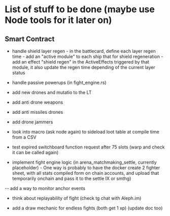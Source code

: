 # List of stuff to be done (maybe use Node tools for it later on)

## Smart Contract

- handle shield layer regen
        - in the battlecard, define each layer regen time
        - add an "active module" to each ship that for shield regeneration
        - add an effect "shield regen" in the ActiveEffects triggered by that module, it also update the regen time depending of the current layer status

- handle passive powerups (in fight_engine.rs)

- add new drones and mutatio to the LT
- add anti drone weapons
- add anti missiles drones
- add drone jammers

- look into macro (ask node again) to sideload loot table at compile time from a CSV

- test expired switchboard function request after 75 slots (warp and check it can be called again)

- implement fight engine logic (in arena_matchmaking_settle, currently placeholder)
        - One way is probably to have the docker create 2 fighter sheet, with all stats compiled form on chain accounts, and upload that temporarily onchain and pass it to the settle IX or smthg)

-- add a way to monitor anchor events

- think about replayability of fight (check tg chat with Aleph.im)

- add a draw mechanic for endless fights (both get 1 xp) (update doc too)
